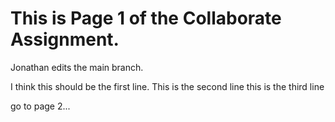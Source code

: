 #  This is Page 1 of the Collaborate Assignment.

Jonathan edits the main branch.

I think this should be the first line.
This is the second line
this is the third line

go to page 2...
